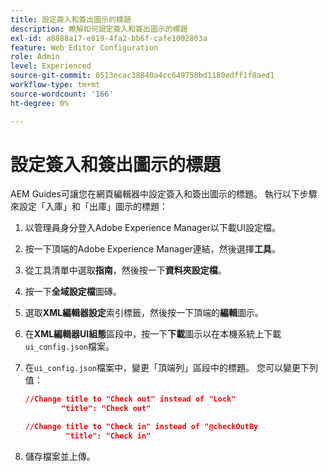 ```yaml
---
title: 設定簽入和簽出圖示的標題
description: 瞭解如何設定簽入和簽出圖示的標題
exl-id: a8888a17-e819-4fa2-bb6f-cafe1002803a
feature: Web Editor Configuration
role: Admin
level: Experienced
source-git-commit: 0513ecac38840a4cc649758bd1180edff1f8aed1
workflow-type: tm+mt
source-wordcount: '166'
ht-degree: 0%

---
```


# 設定簽入和簽出圖示的標題

AEM Guides可讓您在網頁編輯器中設定簽入和簽出圖示的標題。 執行以下步驟來設定「入庫」和「出庫」圖示的標題：

1. 以管理員身分登入Adobe Experience Manager以下載UI設定檔。
1. 按一下頂端的Adobe Experience Manager連結，然後選擇&#x200B;**工具**。
1. 從工具清單中選取&#x200B;**指南**，然後按一下&#x200B;**資料夾設定檔**。
1. 按一下&#x200B;**全域設定檔**&#x200B;圖磚。
1. 選取&#x200B;**XML編輯器設定**&#x200B;索引標籤，然後按一下頂端的&#x200B;**編輯**&#x200B;圖示。
1. 在&#x200B;**XML編輯器UI組態**&#x200B;區段中，按一下&#x200B;**下載**&#x200B;圖示以在本機系統上下載`ui_config.json`檔案。
1. 在`ui_config.json`檔案中，變更「頂端列」區段中的標題。 您可以變更下列值：

   ```json
   //Change title to "Check out" instead of "Lock"
           "title": "Check out"
   
   //Change title to "Check in" instead of "@checkOutBy
            "title": "Check in"
   ```

1. 儲存檔案並上傳。
